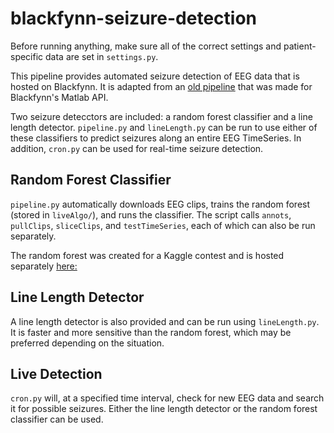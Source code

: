 # blackfynn-seizure-detection
Before running anything, make sure all of the correct settings and patient-specific data are set in `settings.py`.

This pipeline provides automated seizure detection of EEG data that is hosted on Blackfynn. It is adapted from an [old pipeline](https://github.com/sbaldassano/blackfynnPipeline) that was made for Blackfynn's Matlab API.

Two seizure detecctors are included: a random forest classifier and a line length detector. `pipeline.py` and `lineLength.py` can be run to use either of these classifiers to predict seizures along an entire EEG TimeSeries. In addition, `cron.py` can be used for real-time seizure detection.

## Random Forest Classifier
`pipeline.py` automatically downloads EEG clips, trains the random forest (stored in `liveAlgo/`), and runs the classifier. The script calls `annots`, `pullClips`, `sliceClips`, and `testTimeSeries`, each of which can also be run separately.

The random forest was created for a Kaggle contest and is hosted separately [here:](https://github.com/MichaelHills/seizure-detection)

## Line Length Detector
A line length detector is also provided and can be run using `lineLength.py`. It is faster and more sensitive than the random forest, which may be preferred depending on the situation.

## Live Detection
`cron.py` will, at a specified time interval, check for new EEG data and search it for possible seizures. Either the line length detector or the random forest classifier can be used.
